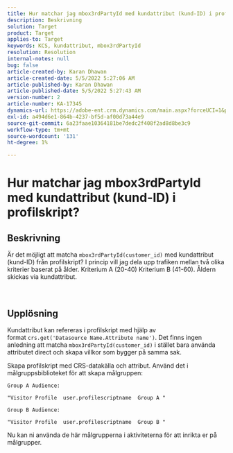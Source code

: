 ```yaml
---
title: Hur matchar jag mbox3rdPartyId med kundattribut (kund-ID) i profilskript?
description: Beskrivning
solution: Target
product: Target
applies-to: Target
keywords: KCS, kundattribut, mbox3rdPartyId
resolution: Resolution
internal-notes: null
bug: false
article-created-by: Karan Dhawan
article-created-date: 5/5/2022 5:27:06 AM
article-published-by: Karan Dhawan
article-published-date: 5/5/2022 5:27:43 AM
version-number: 2
article-number: KA-17345
dynamics-url: https://adobe-ent.crm.dynamics.com/main.aspx?forceUCI=1&pagetype=entityrecord&etn=knowledgearticle&id=107c89fd-33cc-ec11-a7b5-6045bd00db25
exl-id: a494d6e1-864b-4237-bf5d-af00d73a44e9
source-git-commit: 6a23faae10364181be7dedc2f408f2ad8d8be3c9
workflow-type: tm+mt
source-wordcount: '131'
ht-degree: 1%

---
```


# Hur matchar jag mbox3rdPartyId med kundattribut (kund-ID) i profilskript?

## Beskrivning

Är det möjligt att matcha `mbox3rdPartyId(customer_id)` med kundattribut (kund-ID) från profilskript? I princip vill jag dela upp trafiken mellan två olika kriterier baserat på ålder. Kriterium A (20-40) Kriterium B (41-60). Åldern skickas via kundattribut.<br><br><br>

## Upplösning


Kundattribut kan refereras i profilskript med hjälp av format `crs.get('Datasource Name.Attribute name')`. Det finns ingen anledning att matcha `mbox3rdPartyId(customer_id)` i stället bara använda attributet direct och skapa villkor som bygger på samma sak.

Skapa profilskript med CRS-datakälla och attribut. Använd det i målgruppsbiblioteket för att skapa målgruppen:

```
Group A Audience:

"Visitor Profile  user.profilescriptname  Group A "

Group B Audience:

"Visitor Profile  user.profilescriptname  Group B "
```

Nu kan ni använda de här målgrupperna i aktiviteterna för att inrikta er på målgrupper.
